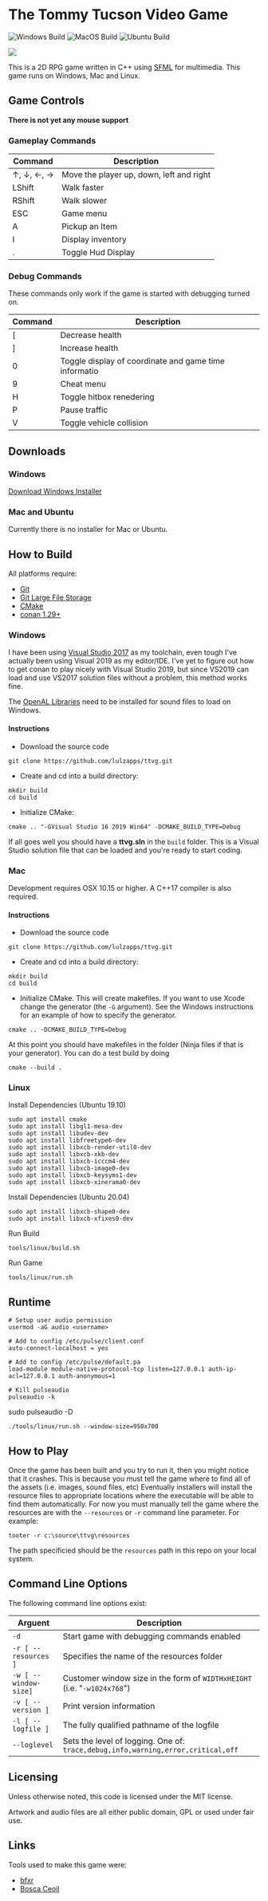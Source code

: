 # The Tommy Tucson Video Game

![Windows Build](https://github.com/zethon/ttvg/actions/workflows/windows.yml/badge.svg)
![MacOS Build](https://github.com/zethon/ttvg/actions/workflows/macos.yml/badge.svg)
![Ubuntu Build](https://github.com/zethon/ttvg/actions/workflows/ubuntu.yml/badge.svg)

![](docs/images/screenshot1.png)

This is a 2D RPG game written in C++ using [SFML](http://sfml-dev.org/) for multimedia. This game runs on Windows, Mac and Linux.

## Game Controls

**There is not yet any mouse support**

### Gameplay Commands

| Command | Description |
| --- | --- |
| &uarr;, &darr;, &larr;, &rarr; | Move the player up, down, left and right |
| LShift | Walk faster |
| RShift | Walk slower |
| ESC | Game menu |
| A | Pickup an Item |
| I | Display inventory |
| . | Toggle Hud Display |

### Debug Commands

These commands only work if the game is started with debugging turned on.

| Command | Description |
| --- | --- |
| [ | Decrease health |
| ] | Increase health |
| 0 | Toggle display of coordinate and game time informatio |
| 9 | Cheat menu |
| H | Toggle hitbox renedering |
| P | Pause traffic |
| V | Toggle vehicle collision |

## Downloads

### Windows

[Download Windows Installer](https://anothermessageboard.com/downloads/)

### Mac and Ubuntu

Currently there is no installer for Mac or Ubuntu.

## How to Build

All platforms require: 

* [Git](https://git-scm.com/downloads)
* [Git Large File Storage](https://git-lfs.github.com/)
* [CMake](https://cmake.org/download/)
* [conan 1.29+](https://conan.io/)


### Windows

I have been using [Visual Studio 2017](https://visualstudio.microsoft.com/vs/older-downloads/) as my toolchain, even tough I've actually been using Visual 2019 as my editor/IDE. I've yet to figure out how to get conan to play nicely with Visual Studio 2019, but since VS2019 can load and use VS2017 solution files without a problem, this method works fine.

The [OpenAL Libraries](https://openal.org/downloads/) need to be installed for sound files to load on Windows. 

#### Instructions

* Download the source code
```
git clone https://github.com/lulzapps/ttvg.git
```
* Create and cd into a build directory: 
```
mkdir build 
cd build
```

* Initialize CMake: 
```
cmake .. "-GVisual Studio 16 2019 Win64" -DCMAKE_BUILD_TYPE=Debug
```

If all goes well you should have a **ttvg.sln** in the `build` folder. This is a Visual Studio solution file that can be loaded and you're ready to start coding.

### Mac

Development requires OSX 10.15 or higher. A C++17 compiler is also required.

#### Instructions

* Download the source code
```
git clone https://github.com/lulzapps/ttvg.git
```
* Create and cd into a build directory: 
```
mkdir build 
cd build
```

* Initialize CMake. This will create makefiles. If you want to use Xcode change the generator (the `-G` argument). See the Windows instructions for an example of how to specify the generator.

```
cmake .. -DCMAKE_BUILD_TYPE=Debug
```

At this point you should have makefiles in the folder (Ninja files if that is your generator). You can do a test build by doing
```
cmake --build .
```

### Linux

Install Dependencies (Ubuntu 19.10)

```
sudo apt install cmake
sudo apt install libgl1-mesa-dev
sudo apt install libudev-dev
sudo apt install libfreetype6-dev
sudo apt install libxcb-render-util0-dev
sudo apt install libxcb-xkb-dev
sudo apt install libxcb-icccm4-dev
sudo apt install libxcb-image0-dev
sudo apt install libxcb-keysyms1-dev
sudo apt install libxcb-xinerama0-dev
```

Install Dependencies (Ubuntu 20.04)
```
sudo apt install libxcb-shape0-dev
sudo apt install libxcb-xfixes0-dev
```

Run Build

```
tools/linux/build.sh
```

Run Game
```
tools/linux/run.sh
```

## Runtime


```
# Setup user audio permission
usermod -aG audio <username>

# Add to config /etc/pulse/client.conf
auto-connect-localhost = yes

# Add to config /etc/pulse/default.pa
load-module module-native-protocol-tcp listen=127.0.0.1 auth-ip-acl=127.0.0.1 auth-anonymous=1

# Kill pulseaudio
pulseaudio -k
```

sudo pulseaudio -D

```
./tools/linux/run.sh --window-size=950x700
```

## How to Play

Once the game has been built and you try to run it, then you might notice that it crashes. This is because you must tell the game where to find all of the assets (i.e. images, sound files, etc) Eventually installers will install the resource files to appropriate locations where the executable will be able to find them automatically. For now you must manually tell the game where the resources are with the `--resources` or `-r` command line parameter. For example:

```
tooter -r c:\source\ttvg\resources
```

The path specificied should be the `resources` path in this repo on your local system.

## Command Line Options

The following command line options exist:

| Arguent | Description |
| --- | --- |
|  `-d` | Start game with debugging commands enabled |
| `-r [ --resources ]` | Specifies the name of the resources folder |
| `-w [ --window-size]` | Customer window size in the form of `WIDTHxHEIGHT` (i.e. "`-w1024x768`") |
| `-v [ --version ]` | Print version information |
| `-l [ --logfile ]` | The fully qualified pathname of the logfile |
| `--loglevel` | Sets the level of logging. One of: `trace,debug,info,warning,error,critical,off` |

## Licensing

Unless otherwise noted, this code is licensed under the MIT license.

Artwork and audio files are all either public domain, GPL or used under fair use. 

## Links

Tools used to make this game were:
* [bfxr](https://www.bfxr.net/)
* [Bosca Ceoil](https://boscaceoil.net/)

<!-- For more information visit [Dog Finger Studios](https://dogfinger.com). -->
